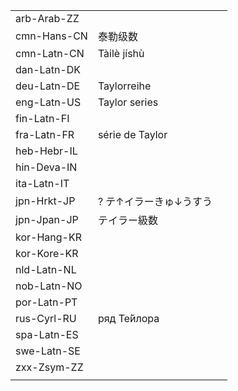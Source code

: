 | | | |
|-|-|-|
| arb-Arab-ZZ |  |  |
| cmn-Hans-CN | 泰勒级数 |  |
| cmn-Latn-CN | Tàilè jíshù |  |
| dan-Latn-DK |  |  |
| deu-Latn-DE | Taylorreihe |  |
| eng-Latn-US | Taylor series |  |
| fin-Latn-FI |  |  |
| fra-Latn-FR | série de Taylor |  |
| heb-Hebr-IL |  |  |
| hin-Deva-IN |  |  |
| ita-Latn-IT |  |  |
| jpn-Hrkt-JP | ? テ↑イラーきゅ↓うすう |  |
| jpn-Jpan-JP | テイラー級数 |  |
| kor-Hang-KR |  |  |
| kor-Kore-KR |  |  |
| nld-Latn-NL |  |  |
| nob-Latn-NO |  |  |
| por-Latn-PT |  |  |
| rus-Cyrl-RU | ряд Те́йлора |  |
| spa-Latn-ES |  |  |
| swe-Latn-SE |  |  |
| zxx-Zsym-ZZ |  |  |
|  |  |  |

